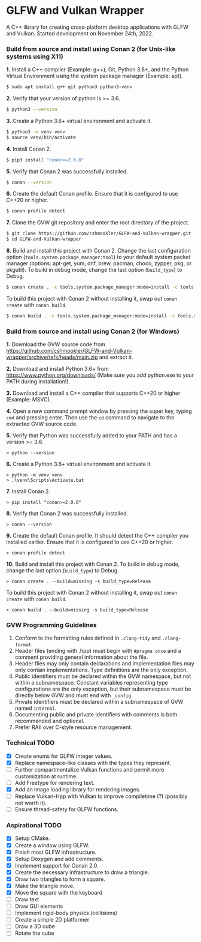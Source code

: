 # **GLFW and Vulkan Wrapper**
A C++ library for creating cross-platform desktop applications with GLFW and Vulkan. Started development on November 24th, 2022.

### **Build from source and install using Conan 2 (for Unix-like systems using X11)**
**1.** Install a C++ compiler (Example: g++), Git, Python 3.6+, and the Python Virtual Environment using the system package manager (Example: apt).
```bash
$ sudo apt install g++ git python3 python3-venv
```
**2.** Verify that your version of python is >= 3.6.
```bash
$ python3 --version
```
**3.** Create a Python 3.6+ virtual environment and activate it.
```bash
$ python3 -m venv venv
$ source venv/bin/activate
```
**4.** Install Conan 2.
```bash
$ pip3 install "conan>=2.0.0"
```
**5.** Verify that Conan 2 was successfully installed.
```bash
$ conan --version
```
**6.** Create the default Conan profile. Ensure that it is configured to use C++20 or higher.
```bash
$ conan profile detect
```
**7.** Clone the GVW git repository and enter the root directory of the project.
```bash
$ git clone https://github.com/cshmookler/GLFW-and-Vulkan-wrapper.git
$ cd GLFW-and-Vulkan-wrapper
```
**8.** Build and install this project with Conan 2. Change the last configuration option (`tools.system.package_manager:tool`) to your default system packet manager (options: apt-get, yum, dnf, brew, pacman, choco, zypper, pkg, or pkgutil). To build in debug mode, change the last option (`build_type`) to Debug.
```bash
$ conan create . -c tools.system.package_manager:mode=install -c tools.system.package_manager:sudo=True -c tools.system.package_manager:tool=apt-get --build=missing -s build_type=Release
```
To build this project with Conan 2 without installing it, swap out `conan create` with `conan build`.
```bash
$ conan build . -c tools.system.package_manager:mode=install -c tools.system.package_manager:sudo=True -c tools.system.package_manager:tool=apt-get --build=missing -s build_type=Release
```

### **Build from source and install using Conan 2 (for Windows)**
**1.** Download the GVW source code from https://github.com/cshmookler/GLFW-and-Vulkan-wrapper/archive/refs/heads/main.zip and extract it.

**2.** Download and install Python 3.6+ from https://www.python.org/downloads/ (Make sure you add python.exe to your PATH during installation!).

**3.** Download and install a C++ compiler that supports C++20 or higher (Example: MSVC).

**4.** Open a new command prompt window by pressing the super key, typing `cmd` and pressing enter. Then use the `cd` command to navigate to the extracted GVW source code.

**5.** Verify that Python was successfully added to your PATH and has a version >= 3.6.
```shell
> python --version
```
**6.** Create a Python 3.6+ virtual environment and activate it.
```shell
> python -m venv venv
> .\venv\Scripts\Activate.bat
```
**7.** Install Conan 2.
```shell
> pip install "conan>=2.0.0"
```
**8.** Verify that Conan 2 was successfully installed.
```shell
> conan --version
```
**9.** Create the default Conan profile. It should detect the C++ compiler you installed earlier. Ensure that it is configured to use C++20 or higher.
```shell
> conan profile detect
```
**10.** Build and install this project with Conan 2. To build in debug mode, change the last option (`build_type`) to Debug.
```shell
> conan create . --build=missing -s build_type=Release
```
To build this project with Conan 2 without installing it, swap out `conan create` with `conan build`.
```shell
> conan build . --build=missing -s build_type=Release
```

### **GVW Programming Guidelines**
 1. Conform to the formatting rules defined in `.clang-tidy` and `.clang-format`.
 2. Header files (ending with .hpp) must begin with `#pragma once` and a comment providing general information about the file.
 3. Header files may only contain declarations and implementation files may only contain implementations. Type definitions are the only exception.
 4. Public identifiers must be declared within the GVW namespace, but not within a subnamespace. Constant variables representing type configurations are the only exception, but their subnamespace must be directly below GVW and must end with `_config`.
 5. Private identifiers must be declared within a subnamespace of GVW named `internal`.
 6. Documenting public and private identifiers with comments is both recommended and optional.
 7. Prefer RAII over C-style resource management.

### **Technical TODO**
 * [X] Create enums for GLFW integer values.
 * [X] Replace namespace-like classes with the types they represent.
 * [ ] Further compartmentalize Vulkan functions and permit more customization at runtime.
 * [ ] Add Freetype for rendering text.
 * [X] Add an image loading library for rendering images.
 * [ ] Replace Vulkan-Hpp with Vulkan to improve compiletime (?) (possibly not worth it).
 * [ ] Ensure thread-safety for GLFW functions.

### **Aspirational TODO**
 * [X] Setup CMake.
 * [X] Create a window using GLFW.
 * [X] Finish most GLFW infrastructure.
 * [X] Setup Doxygen and add comments.
 * [X] Implement support for Conan 2.0.
 * [X] Create the necessary infrastructure to draw a triangle.
 * [x] Draw two triangles to form a square.
 * [x] Make the triangle move.
 * [x] Move the square with the keyboard
 * [ ] Draw text
 * [ ] Draw GUI elements
 * [ ] Implement rigid-body physics (collisions)
 * [ ] Create a simple 2D platformer
 * [ ] Draw a 3D cube
 * [ ] Rotate the cube
